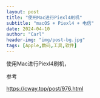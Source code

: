 ```yaml
---
layout: post
title: "使用Mac进行Piexl4刷机"
subtitle: "macOS + Piexl4 + 电信"
date: 2024-04-10
author: "Carl"
header-img: "img/post-bg.jpg"
tags: [Apple,数码,工具,软件]
---
```


使用Mac进行Piexl4刷机，

参考

https://cway.top/post/976.html
